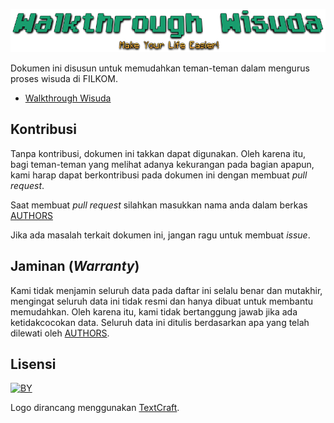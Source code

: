 ![cover](img/banner.png)

Dokumen ini disusun untuk memudahkan teman-teman dalam mengurus proses wisuda
di FILKOM.

- [Walkthrough Wisuda](walkthrough.md)

## Kontribusi

Tanpa kontribusi, dokumen ini takkan dapat digunakan. Oleh karena itu, bagi
teman-teman yang melihat adanya kekurangan pada bagian apapun, kami harap dapat
berkontribusi pada dokumen ini dengan membuat _pull request_.

Saat membuat _pull request_ silahkan masukkan nama anda dalam berkas [AUTHORS](AUTHORS.md)

Jika ada masalah terkait dokumen ini, jangan ragu untuk membuat _issue_.

## Jaminan (_Warranty_)

Kami tidak menjamin seluruh data pada daftar ini selalu benar dan mutakhir,
mengingat seluruh data ini tidak resmi dan hanya dibuat untuk membantu
memudahkan. Oleh karena itu, kami tidak bertanggung jawab jika ada
ketidakcocokan data. Seluruh data ini ditulis berdasarkan apa yang telah
dilewati oleh [AUTHORS](AUTHORS.md).

## Lisensi

[![BY](https://mirrors.creativecommons.org/presskit/buttons/88x31/svg/by.svg)](http://creativecommons.org/licenses/by/4.0/)

Logo dirancang menggunakan [TextCraft](https://textcraft.net).
